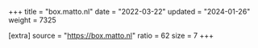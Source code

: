 +++
title = "box.matto.nl"
date = "2022-03-22"
updated = "2024-01-26"
weight = 7325

[extra]
source = "https://box.matto.nl"
ratio = 62
size = 7
+++
